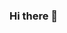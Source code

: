 ### Hi there 👋

<!--
**sterzidev/sterzidev** is a ✨ _special_ ✨ repository because its `README.md` (this file) appears on your GitHub profile.

Here are some ideas to get you started:

- 🔭 My projects:
* Xylos
* xxx.xxx.xxx
* Averia APP
*

- 💬 Discord Server: [SOON]
- 📫 Contact: sterZi#0007 | Issues menu
- ⚡ Current project: xxx.xxx.xxx
-->

